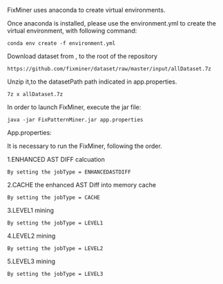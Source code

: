 FixMiner uses anaconda to create virtual environments.

Once anaconda is installed, please use the environment.yml to create the virtual environment, with following command:

    conda env create -f environment.yml


Download dataset from , to the root of the repository

    https://github.com/fixminer/dataset/raw/master/input/allDataset.7z

Unzip it,to the datasetPath path indicated in app.properties.

    7z x allDataset.7z
    
In order to launch FixMiner, execute the jar file:

    java -jar FixPatternMiner.jar app.properties
    
    
App.properties:

It is necessary to run the FixMiner, following the order.

  1.ENHANCED AST DIFF calcuation

    By setting the jobType = ENHANCEDASTDIFF

  2.CACHE the enhanced AST Diff into memory cache

    By setting the jobType = CACHE

  3.LEVEL1 mining

    By setting the jobType = LEVEL1

  4.LEVEL2 mining

    By setting the jobType = LEVEL2

  5.LEVEL3 mining

    By setting the jobType = LEVEL3

    
    


